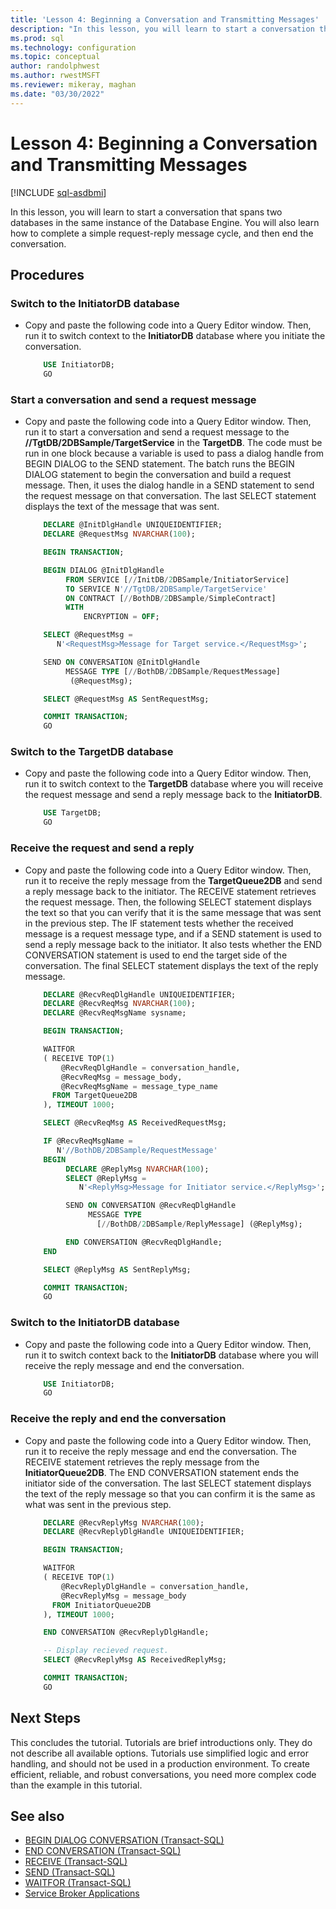 ```yaml
---
title: 'Lesson 4: Beginning a Conversation and Transmitting Messages'
description: "In this lesson, you will learn to start a conversation that spans two databases in the same instance of the Database Engine."
ms.prod: sql
ms.technology: configuration
ms.topic: conceptual
author: randolphwest
ms.author: rwestMSFT
ms.reviewer: mikeray, maghan
ms.date: "03/30/2022"
---
```


# Lesson 4: Beginning a Conversation and Transmitting Messages

[!INCLUDE [sql-asdbmi](../../includes/applies-to-version/sql-asdbmi.md)]

In this lesson, you will learn to start a conversation that spans two databases in the same instance of the Database Engine. You will also learn how to complete a simple request-reply message cycle, and then end the conversation.

## Procedures

### Switch to the InitiatorDB database

- Copy and paste the following code into a Query Editor window. Then, run it to switch context to the **InitiatorDB** database where you initiate the conversation.

    ```sql
        USE InitiatorDB;
        GO
    ```

### Start a conversation and send a request message

- Copy and paste the following code into a Query Editor window. Then, run it to start a conversation and send a request message to the **//TgtDB/2DBSample/TargetService** in the **TargetDB**. The code must be run in one block because a variable is used to pass a dialog handle from BEGIN DIALOG to the SEND statement. The batch runs the BEGIN DIALOG statement to begin the conversation and build a request message. Then, it uses the dialog handle in a SEND statement to send the request message on that conversation. The last SELECT statement displays the text of the message that was sent.

    ```sql
        DECLARE @InitDlgHandle UNIQUEIDENTIFIER;
        DECLARE @RequestMsg NVARCHAR(100);

        BEGIN TRANSACTION;

        BEGIN DIALOG @InitDlgHandle
             FROM SERVICE [//InitDB/2DBSample/InitiatorService]
             TO SERVICE N'//TgtDB/2DBSample/TargetService'
             ON CONTRACT [//BothDB/2DBSample/SimpleContract]
             WITH
                 ENCRYPTION = OFF;

        SELECT @RequestMsg =
           N'<RequestMsg>Message for Target service.</RequestMsg>';

        SEND ON CONVERSATION @InitDlgHandle
             MESSAGE TYPE [//BothDB/2DBSample/RequestMessage]
              (@RequestMsg);

        SELECT @RequestMsg AS SentRequestMsg;

        COMMIT TRANSACTION;
        GO
    ```

### Switch to the TargetDB database

- Copy and paste the following code into a Query Editor window. Then, run it to switch context to the **TargetDB** database where you will receive the request message and send a reply message back to the **InitiatorDB**.

    ```sql
        USE TargetDB;
        GO
    ```

### Receive the request and send a reply

- Copy and paste the following code into a Query Editor window. Then, run it to receive the reply message from the **TargetQueue2DB** and send a reply message back to the initiator. The RECEIVE statement retrieves the request message. Then, the following SELECT statement displays the text so that you can verify that it is the same message that was sent in the previous step. The IF statement tests whether the received message is a request message type, and if a SEND statement is used to send a reply message back to the initiator. It also tests whether the END CONVERSATION statement is used to end the target side of the conversation. The final SELECT statement displays the text of the reply message.

    ```sql
        DECLARE @RecvReqDlgHandle UNIQUEIDENTIFIER;
        DECLARE @RecvReqMsg NVARCHAR(100);
        DECLARE @RecvReqMsgName sysname;

        BEGIN TRANSACTION;

        WAITFOR
        ( RECEIVE TOP(1)
            @RecvReqDlgHandle = conversation_handle,
            @RecvReqMsg = message_body,
            @RecvReqMsgName = message_type_name
          FROM TargetQueue2DB
        ), TIMEOUT 1000;

        SELECT @RecvReqMsg AS ReceivedRequestMsg;

        IF @RecvReqMsgName =
           N'//BothDB/2DBSample/RequestMessage'
        BEGIN
             DECLARE @ReplyMsg NVARCHAR(100);
             SELECT @ReplyMsg =
                N'<ReplyMsg>Message for Initiator service.</ReplyMsg>';

             SEND ON CONVERSATION @RecvReqDlgHandle
                  MESSAGE TYPE
                    [//BothDB/2DBSample/ReplyMessage] (@ReplyMsg);

             END CONVERSATION @RecvReqDlgHandle;
        END

        SELECT @ReplyMsg AS SentReplyMsg;

        COMMIT TRANSACTION;
        GO
    ```

### Switch to the InitiatorDB database

- Copy and paste the following code into a Query Editor window. Then, run it to switch context back to the **InitiatorDB** database where you will receive the reply message and end the conversation.

    ```sql  
        USE InitiatorDB;
        GO
    ```

### Receive the reply and end the conversation

- Copy and paste the following code into a Query Editor window. Then, run it to receive the reply message and end the conversation. The RECEIVE statement retrieves the reply message from the **InitiatorQueue2DB**. The END CONVERSATION statement ends the initiator side of the conversation. The last SELECT statement displays the text of the reply message so that you can confirm it is the same as what was sent in the previous step.

    ```sql  
        DECLARE @RecvReplyMsg NVARCHAR(100);
        DECLARE @RecvReplyDlgHandle UNIQUEIDENTIFIER;

        BEGIN TRANSACTION;

        WAITFOR
        ( RECEIVE TOP(1)
            @RecvReplyDlgHandle = conversation_handle,
            @RecvReplyMsg = message_body
          FROM InitiatorQueue2DB
        ), TIMEOUT 1000;

        END CONVERSATION @RecvReplyDlgHandle;

        -- Display recieved request.
        SELECT @RecvReplyMsg AS ReceivedReplyMsg;

        COMMIT TRANSACTION;
        GO
    ```

## Next Steps

This concludes the tutorial. Tutorials are brief introductions only. They do not describe all available options. Tutorials use simplified logic and error handling, and should not be used in a production environment. To create efficient, reliable, and robust conversations, you need more complex code than the example in this tutorial.

## See also

- [BEGIN DIALOG CONVERSATION (Transact-SQL)](../../t-sql/statements/begin-dialog-conversation-transact-sql.md)
- [END CONVERSATION (Transact-SQL)](../../t-sql/statements/end-conversation-transact-sql.md)
- [RECEIVE (Transact-SQL)](../../t-sql/statements/receive-transact-sql.md)
- [SEND (Transact-SQL)](../../t-sql/statements/send-transact-sql.md)
- [WAITFOR (Transact-SQL)](../../t-sql/language-elements/waitfor-transact-sql.md)
- [Service Broker Applications](service-broker-applications.md)
